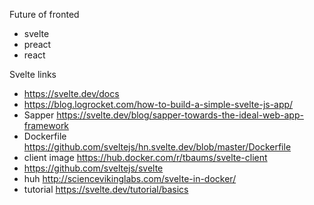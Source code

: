 Future of fronted

* svelte
* preact
* react

Svelte links

* https://svelte.dev/docs
* https://blog.logrocket.com/how-to-build-a-simple-svelte-js-app/
* Sapper https://svelte.dev/blog/sapper-towards-the-ideal-web-app-framework
* Dockerfile https://github.com/sveltejs/hn.svelte.dev/blob/master/Dockerfile
* client image https://hub.docker.com/r/tbaums/svelte-client
* https://github.com/sveltejs/svelte
* huh http://sciencevikinglabs.com/svelte-in-docker/
* tutorial https://svelte.dev/tutorial/basics